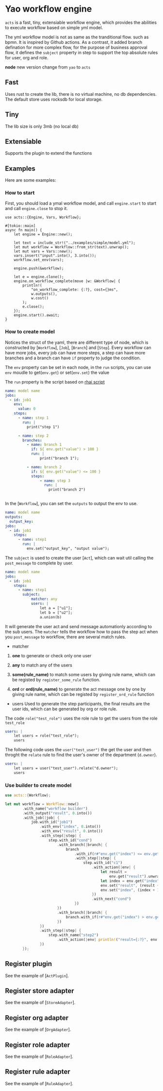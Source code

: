 # Yao workflow engine
`acts` is a fast, tiny, extensiable workflow engine, which provides the abilities to execute workflow based on simple yml model.

The yml workflow model is not as same as the tranditional flow. such as bpmn.  It is inspired by Github actions. As a contrast, it added branch defination for more complex flow, for the purpose of business approval flow, it defines the `subject` property in step to support the top absolute rules for user, org and role. 

**node** new version change from `yao` to `acts`

## Fast
Uses rust to create the lib, there is no virtual machine, no db dependencies. The default store uses rocksdb for local storage.

## Tiny
The lib size is only 3mb (no local db)

## Extensiable
Supports the plugin to extend the functions


## Examples

Here are some examples:

### How to start
First, you should load a ymal workflow model, and call `engine.start` to start and call `engine.close` to stop it.

```no_run
use acts::{Engine, Vars, Workflow};

#[tokio::main]
async fn main() {
    let engine = Engine::new();

    let text = include_str!("../examples/simple/model.yml");
    let mut workflow = Workflow::from_str(text).unwrap();
    let mut vars = Vars::new();
    vars.insert("input".into(), 3.into());
    workflow.set_env(vars);

    engine.push(&workflow);

    let e = engine.clone();
    engine.on_workflow_complete(move |w: &Workflow| {
        println!(
            "on_workflow_complete: {:?}, cost={}ms",
            w.outputs(),
            w.cost()
        );
        e.close();
    });
    engine.start().await;
}
```

### How to create model

Notices the struct of the yaml, there are different type of node, which is constructed by [`Workflow`], [`Job`], [`Branch`] and [`Step`]. Every workflow can have more jobs, every job can have more steps, a step can have more branches and a branch can have `if` property to judge the condition.

The `env` property can be set in each node, in the `run` scripts, you can use `env` moudle to get(`env.get`) or set(`env.set`) the value

The `run` property is the script based on [rhai script](https://github.com/rhaiscript/rhai)

```yml
name: model name
jobs:
  - id: job1
    env:
      value: 0
    steps:
      - name: step 1
        run: |
          print("step 1")

      - name: step 2
        branches:
          - name: branch 1
            if: ${ env.get("value") > 100 }
            run: |
                print("branch 1");

          - name: branch 2
            if: ${ env.get("value") <= 100 }
            steps:
                - name: step 3
                  run: |
                    print("branch 2")
            
```

In the [`Workflow`], you can set the `outputs` to output the env to use.
```yml
name: model name
outputs:
  output_key:
jobs:
  - id: job1
    steps:
      - name: step1
        run: |
          env.set("output_key", "output value");
```

The `subject` is used to create the user [`Act`], which can wait util calling the `post_message` to complete by user.
```yml
name: model name
jobs:
  - id: job1
    steps:
      - name: step1
        subject: 
            matcher: any
            users: |
                let a = ["u1"];
                let b = ["u2"];
                a.union(b)
```
It will generate the user act and send message automationly according to the sub users.
The `matcher` tells the workflow how to pass the step act when you `post_message` to workflow, there are several match rules.

* matcher
1. **one** to generate or check only one user

2. **any** to match any of the users

3. **some(rule_name)** to match some users by giving rule name, which can be registed by `register_some_rule` function.

4. **ord** or **ord(rule_name)** to generate the act message one by one by giving rule name, which can be registed by `register_ord_rule` function

* users
Used to generate the step participants, the final results are the user ids, which can be generated by org or role rule.

The code `role("test_role")` uses the role rule to get the users from the role `test_role`
```yml
users: |
    let users = role("test_role");
    users
```
The following code uses the `user("test_user")` the get the user and then throght the `relate` rule to find the user's owner of the department (`d.owner`).
```yml
users: |
    let users = user("test_user").relate("d.owner");
    users
```

### Use builder to create model
```rust
use acts::{Workflow};

let mut workflow = Workflow::new()
        .with_name("workflow builder")
        .with_output("result", 0.into())
        .with_job(|job| {
            job.with_id("job1")
                .with_env("index", 0.into())
                .with_env("result", 0.into())
                .with_step(|step| {
                    step.with_id("cond")
                        .with_branch(|branch| {
                            branch
                                .with_if(r#"env.get("index") <= env.get("count")"#)
                                .with_step(|step| {
                                    step.with_id("c1")
                                        .with_action(|env| {
                                            let result =
                                                env.get("result").unwrap().as_i64().unwrap();
                                            let index = env.get("index").unwrap().as_i64().unwrap();
                                            env.set("result", (result + index).into());
                                            env.set("index", (index + 1).into());
                                        })
                                        .with_next("cond")
                                })
                        })
                        .with_branch(|branch| {
                            branch.with_if(r#"env.get("index") > env.get("count")"#)
                        })
                })
                .with_step(|step| {
                    step.with_name("step2")
                        .with_action(|env| println!("result={:?}", env.get("result").unwrap()))
                })
        });
```

## Register plugin
See the example of [`ActPlugin`].

## Register store adapter
See the example of [`StoreAdapter`].

## Register org adapter
See the example of [`OrgAdapter`].

## Register role adapter
See the example of [`RoleAdapter`].

## Register rule adapter
See the example of [`RuleAdapter`].



